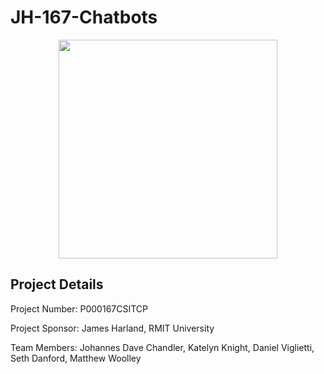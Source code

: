 # JH-167-Chatbots

<p align="center"><img width=350 src="https://sso-cas.rmit.edu.au/rmitcas/images/logo.png"></p>

## Project Details
Project Number: P000167CSITCP

Project Sponsor: James Harland, RMIT University

Team Members: Johannes Dave Chandler, Katelyn Knight, Daniel Viglietti, Seth Danford, Matthew Woolley
